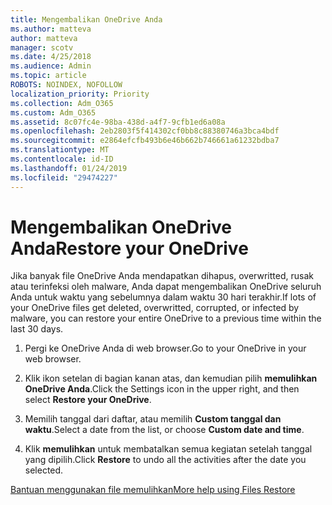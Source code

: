 ```yaml
---
title: Mengembalikan OneDrive Anda
ms.author: matteva
author: matteva
manager: scotv
ms.date: 4/25/2018
ms.audience: Admin
ms.topic: article
ROBOTS: NOINDEX, NOFOLLOW
localization_priority: Priority
ms.collection: Adm_O365
ms.custom: Adm_O365
ms.assetid: 8c07fc4e-98ba-438d-a4f7-9cfb1ed6a08a
ms.openlocfilehash: 2eb2803f5f414302cf0bb8c88380746a3bca4bdf
ms.sourcegitcommit: e2864efcfb493b6e46b662b746661a61232bdba7
ms.translationtype: MT
ms.contentlocale: id-ID
ms.lasthandoff: 01/24/2019
ms.locfileid: "29474227"
---
```

# <a name="restore-your-onedrive"></a><span data-ttu-id="bee1b-102">Mengembalikan OneDrive Anda</span><span class="sxs-lookup"><span data-stu-id="bee1b-102">Restore your OneDrive</span></span>

<span data-ttu-id="bee1b-103">Jika banyak file OneDrive Anda mendapatkan dihapus, overwritted, rusak atau terinfeksi oleh malware, Anda dapat mengembalikan OneDrive seluruh Anda untuk waktu yang sebelumnya dalam waktu 30 hari terakhir.</span><span class="sxs-lookup"><span data-stu-id="bee1b-103">If lots of your OneDrive files get deleted, overwritted, corrupted, or infected by malware, you can restore your entire OneDrive to a previous time within the last 30 days.</span></span>
  
1. <span data-ttu-id="bee1b-104">Pergi ke OneDrive Anda di web browser.</span><span class="sxs-lookup"><span data-stu-id="bee1b-104">Go to your OneDrive in your web browser.</span></span>
    
2. <span data-ttu-id="bee1b-105">Klik ikon setelan di bagian kanan atas, dan kemudian pilih **memulihkan OneDrive Anda**.</span><span class="sxs-lookup"><span data-stu-id="bee1b-105">Click the Settings icon in the upper right, and then select **Restore your OneDrive**.</span></span>
    
3. <span data-ttu-id="bee1b-106">Memilih tanggal dari daftar, atau memilih **Custom tanggal dan waktu**.</span><span class="sxs-lookup"><span data-stu-id="bee1b-106">Select a date from the list, or choose **Custom date and time**.</span></span>
    
4. <span data-ttu-id="bee1b-107">Klik **memulihkan** untuk membatalkan semua kegiatan setelah tanggal yang dipilih.</span><span class="sxs-lookup"><span data-stu-id="bee1b-107">Click **Restore** to undo all the activities after the date you selected.</span></span> 
    
[<span data-ttu-id="bee1b-108">Bantuan menggunakan file memulihkan</span><span class="sxs-lookup"><span data-stu-id="bee1b-108">More help using Files Restore</span></span>](https://go.microsoft.com/fwlink/?linkid=872874)
  


